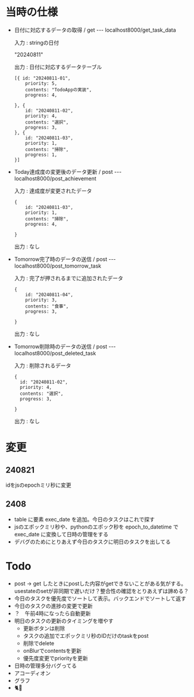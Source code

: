 # 当時の仕様
- 日付に対応するデータの取得 / get --- localhost8000/get_task_data

    入力 : stringの日付

    "20240811"


     出力 : 日付に対応するデータテーブル
    ```
    [{ id: "20240811-01",
        priority: 5,
        contents: "TodoAppの実装",
        progress: 4,

    }, {
        id: "20240811-02",
        priority: 4,
        contents: "選択",
        progress: 3,
    }, {
        id: "20240811-03",
        priority: 1,
        contents: "掃除",
        progress: 1,
    }]
    ```
- Today達成度の変更後のデータ更新 / post --- localhost8000/post_achievement

    入力 : 達成度が変更されたデータ
    ```
    {
        id: "20240811-03",
        priority: 1,
        contents: "掃除",
        progress: 4,

    }
    ```
    出力 : なし

- Tomorrow完了時のデータの送信 / post --- localhost8000/post_tomorrow_task

    入力 : 完了が押されるまでに追加されたデータ
    ```
    {
        id: "20240811-04",
        priority: 3,
        contents: "食事",
        progress: 3,

    }
    ```
    出力 : なし

- Tomorrow削除時のデータの送信 / post --- localhost8000/post_deleted_task

    入力 : 削除されるデータ
    ```
    {
      id: "20240811-02",
      priority: 4,
      contents: "選択",
      progress: 3,

    }
    ```

    出力 : なし

# 変更
## 240821
idをjsのepochミリ秒に変更
## 2408
- table に要素 exec_date を追加。今日のタスクはこれで探す
- jsのエポックミリ秒や、pythonのエポック秒を epoch_to_datetime で exec_date に変換して日時の管理をする
- デバグのためにとりあえず今日のタスクに明日のタスクを出してる


# Todo
- post → get したときにpostした内容がgetできないことがある気がする。usestateのsetが非同期で遅いだけ？整合性の確認をとりあえずは諦める？
- 今日のタスクを優先度でソートして表示。バックエンドでソートして返す
- 今日のタスクの進捗の変更で更新
- ？　午前4時になったら自動更新
- 明日のタスクの更新のタイミングを増やす
    - 更新ボタンは削除
    - タスクの追加でエポックミリ秒のIDだけのtaskをpost
    - 削除でdelete
    - onBlurでcontentsを更新
    - 優先度変更でpriorityを更新
- 日時の管理多分バグってる
- アコーディオン
- グラフ
- 🐈️🦁


